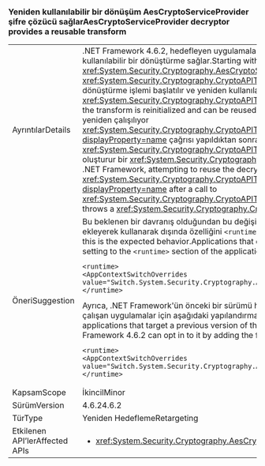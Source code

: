 ### <a name="aescryptoserviceprovider-decryptor-provides-a-reusable-transform"></a><span data-ttu-id="f4ed6-101">Yeniden kullanılabilir bir dönüşüm AesCryptoServiceProvider şifre çözücü sağlar</span><span class="sxs-lookup"><span data-stu-id="f4ed6-101">AesCryptoServiceProvider decryptor provides a reusable transform</span></span>

|   |   |
|---|---|
|<span data-ttu-id="f4ed6-102">Ayrıntılar</span><span class="sxs-lookup"><span data-stu-id="f4ed6-102">Details</span></span>|<span data-ttu-id="f4ed6-103">.NET Framework 4.6.2, hedefleyen uygulamaları ile başlayan <xref:System.Security.Cryptography.AesCryptoServiceProvider> şifre çözücü yeniden kullanılabilir bir dönüştürme sağlar.</span><span class="sxs-lookup"><span data-stu-id="f4ed6-103">Starting with apps that target the .NET Framework 4.6.2, the <xref:System.Security.Cryptography.AesCryptoServiceProvider> decryptor provides a reusable transform.</span></span> <span data-ttu-id="f4ed6-104">Çağrısı yapıldıktan sonra <xref:System.Security.Cryptography.CryptoAPITransform.TransformFinalBlock(System.Byte[],System.Int32,System.Int32)?displayProperty=name>, dönüştürme işlemi başlatılır ve yeniden kullanılabilir.</span><span class="sxs-lookup"><span data-stu-id="f4ed6-104">After a call to <xref:System.Security.Cryptography.CryptoAPITransform.TransformFinalBlock(System.Byte[],System.Int32,System.Int32)?displayProperty=name>, the transform is reinitialized and can be reused.</span></span> <span data-ttu-id="f4ed6-105">.NET Framework'ün önceki sürümlerini hedefleyen uygulamalar için şifre çözücü çağırarak yeniden çalışılıyor <xref:System.Security.Cryptography.CryptoAPITransform.TransformBlock(System.Byte[],System.Int32,System.Int32,System.Byte[],System.Int32)?displayProperty=name> çağrısı yapıldıktan sonra <xref:System.Security.Cryptography.CryptoAPITransform.TransformFinalBlock(System.Byte[],System.Int32,System.Int32)?displayProperty=name> oluşturur bir <xref:System.Security.Cryptography.CryptographicException> ya da bozuk veriler üretir.</span><span class="sxs-lookup"><span data-stu-id="f4ed6-105">For apps that target earlier versions of the .NET Framework, attempting to reuse the decryptor by calling <xref:System.Security.Cryptography.CryptoAPITransform.TransformBlock(System.Byte[],System.Int32,System.Int32,System.Byte[],System.Int32)?displayProperty=name> after a call to <xref:System.Security.Cryptography.CryptoAPITransform.TransformFinalBlock(System.Byte[],System.Int32,System.Int32)?displayProperty=name> throws a <xref:System.Security.Cryptography.CryptographicException> or produces corrupted data.</span></span>|
|<span data-ttu-id="f4ed6-106">Öneri</span><span class="sxs-lookup"><span data-stu-id="f4ed6-106">Suggestion</span></span>|<span data-ttu-id="f4ed6-107">Bu beklenen bir davranış olduğundan bu değişikliğin etkisini en az olmalıdır. Önceki davranışı bağlı uygulamalar için şu yapılandırma ayarı ekleyerek kullanarak dışında özelliğini <code>&lt;runtime&gt;</code> uygulamanın yapılandırma dosyası bölümünü:</span><span class="sxs-lookup"><span data-stu-id="f4ed6-107">The impact of this change should be minimal, since this is the expected behavior.Applications that depend on the previous behavior can opt out of it using it by adding the following configuration setting to the <code>&lt;runtime&gt;</code> section of the application's configuration file:</span></span><pre><code class="lang-xml">&lt;runtime&gt;&#13;&#10;&lt;AppContextSwitchOverrides value=&quot;Switch.System.Security.Cryptography.AesCryptoServiceProvider.DontCorrectlyResetDecryptor=true&quot;/&gt;&#13;&#10;&lt;/runtime&gt;&#13;&#10;</code></pre><span data-ttu-id="f4ed6-108">Ayrıca, .NET Framework'ün önceki bir sürümü hedeflemesini ancak bir sürümü .NET Framework 4.6.2 ile başlayarak .NET Framework'ün altında çalışan uygulamalar için aşağıdaki yapılandırma ayarı ekleyerek kabul et <code>&lt;runtime&gt;</code> bölümü Uygulamanın yapılandırma dosyası:</span><span class="sxs-lookup"><span data-stu-id="f4ed6-108">In addition, applications that target a previous version of the .NET Framework but are running under a version of the .NET Framework starting with .NET Framework 4.6.2 can opt in to it by adding the following configuration setting to the <code>&lt;runtime&gt;</code> section of the application's configuration file:</span></span><pre><code class="lang-xml">&lt;runtime&gt;&#13;&#10;&lt;AppContextSwitchOverrides value=&quot;Switch.System.Security.Cryptography.AesCryptoServiceProvider.DontCorrectlyResetDecryptor=false&quot;/&gt;&#13;&#10;&lt;/runtime&gt;&#13;&#10;</code></pre>|
|<span data-ttu-id="f4ed6-109">Kapsam</span><span class="sxs-lookup"><span data-stu-id="f4ed6-109">Scope</span></span>|<span data-ttu-id="f4ed6-110">İkincil</span><span class="sxs-lookup"><span data-stu-id="f4ed6-110">Minor</span></span>|
|<span data-ttu-id="f4ed6-111">Sürüm</span><span class="sxs-lookup"><span data-stu-id="f4ed6-111">Version</span></span>|<span data-ttu-id="f4ed6-112">4.6.2</span><span class="sxs-lookup"><span data-stu-id="f4ed6-112">4.6.2</span></span>|
|<span data-ttu-id="f4ed6-113">Tür</span><span class="sxs-lookup"><span data-stu-id="f4ed6-113">Type</span></span>|<span data-ttu-id="f4ed6-114">Yeniden Hedefleme</span><span class="sxs-lookup"><span data-stu-id="f4ed6-114">Retargeting</span></span>|
|<span data-ttu-id="f4ed6-115">Etkilenen API’ler</span><span class="sxs-lookup"><span data-stu-id="f4ed6-115">Affected APIs</span></span>|<ul><li><xref:System.Security.Cryptography.AesCryptoServiceProvider.CreateDecryptor?displayProperty=nameWithType></li></ul>|

